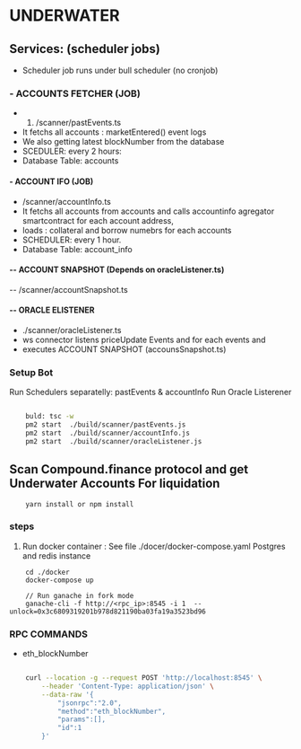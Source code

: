 # UNDERWATER

## Services: (scheduler jobs)

- Scheduler job runs under bull scheduler (no cronjob)

### - ACCOUNTS FETCHER (JOB)

- 1. /scanner/pastEvents.ts
- It fetchs all accounts : marketEntered() event logs
- We also getting latest blockNumber from the database
- SCEDULER: every 2 hours:
- Database Table: accounts

#### - ACCOUNT IFO (JOB)

- /scanner/accountInfo.ts
- It fetchs all accounts from accounts and calls accountinfo agregator smartcontract for each account address,
- loads : collateral and borrow numebrs for each accounts
- SCHEDULER: every 1 hour.
- Database Table: account_info

#### -- ACCOUNT SNAPSHOT (Depends on oracleListener.ts)

-- /scanner/accountSnapshot.ts

#### -- ORACLE ELISTENER

- ./scanner/oracleListener.ts
- ws connector listens priceUpdate Events and for each events and
- executes ACCOUNT SNAPSHOT (accounsSnapshot.ts)

### Setup Bot

Run Schedulers separatelly: pastEvents & accountInfo
Run Oracle Listerener

```bash

    buld: tsc -w
    pm2 start  ./build/scanner/pastEvents.js
    pm2 start  ./build/scanner/accountInfo.js
    pm2 start  ./build/scanner/oracleListener.js

```

## Scan Compound.finance protocol and get Underwater Accounts For liquidation

```shell
    yarn install or npm install
```

### steps

1. Run docker container : See file ./docer/docker-compose.yaml Postgres and redis instance

```shell
    cd ./docker
    docker-compose up
```

```shell
    // Run ganache in fork mode
    ganache-cli -f http://<rpc_ip>:8545 -i 1  --unlock=0x3c6809319201b978d821190ba03fa19a3523bd96

```

### RPC COMMANDS

- eth_blockNumber

```bash

    curl --location -g --request POST 'http://localhost:8545' \
        --header 'Content-Type: application/json' \
        --data-raw '{
            "jsonrpc":"2.0",
            "method":"eth_blockNumber",
            "params":[],
            "id":1
        }'

```

